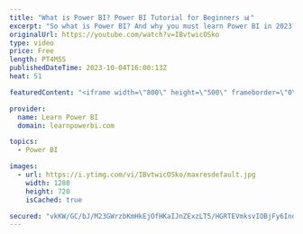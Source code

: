 ```yaml
---
title: "What is Power BI? Power BI Tutorial for Beginners 📊"
excerpt: "So what is Power BI? And why you must learn Power BI in 2023? Watch our video to learn. And join our full Power BI Training Program at 👉 https://www.LearnPowerBI.com/training  This is part of our series on Power BI Tutorial for Beginners 📊. ==Topics Covered in this Video== 00:00 What is Power BI? Intro"
originalUrl: https://youtube.com/watch?v=IBvtwicOSko
type: video
price: Free
length: PT4M5S
publishedDateTime: 2023-10-04T16:00:13Z
heat: 51

featuredContent: "<iframe width=\"800\" height=\"500\" frameborder=\"0\" src=\"https://www.youtube.com/embed/IBvtwicOSko\" allow=\"accelerometer; autoplay; encrypted-media; gyroscope; picture-in-picture\" allowfullscreen></iframe>"

provider:
  name: Learn Power BI
  domain: learnpowerbi.com

topics:
  - Power BI

images:
  - url: https://i.ytimg.com/vi/IBvtwicOSko/maxresdefault.jpg
    width: 1280
    height: 720
    isCached: true

secured: "vkKW/GC/bJ/M23GWrzbKmHkEjOfHKaIJnZExzLT5/HGRTEVmksvIOBjFy6Ind2u0OtGDjm0FvXV7pmCvQUiYV1emm31OldfxBuuBptwdfpXoQuTU6oBcawnqeFFBEJoW8SS/4tlJCSaMSPUbNfibEM7+uw5YXbCCNxIOOvM4A7N4SW9fIlbQo7X1g1iAM8SDB4aE2GB25TYhPy6QW63JAVlpl/DozAwC4e2Fzc5+lwaJXyFhW7TGitTm5XpaUwgy/tIfJ/6O0QI9yvddKUWmqxTffg/J3K9HVa28Y7jN7iwyavPKqb3OYxXZooOniyoui8QseE4QedF2QPvHr2eloiYcYFavrzB2jRiHlNZo1XXeykATyUuHTk9uUDZ+ZWRZvjN4mgoFyTaLlXiem3oUqCNnxFzKy7X+TxGtSrVOejg=;DSIiZYCpMzPjDdkcsMDkZA=="
---
```


